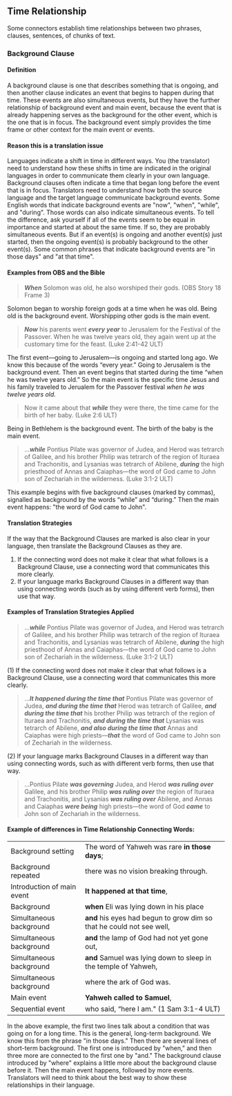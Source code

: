## Time Relationship

Some connectors establish time relationships between two phrases, clauses, sentences, of chunks of text.

### Background Clause

#### Definition

A background clause is one that describes something that is ongoing, and then another clause indicates an event that begins to happen during that time. These events are also simultaneous events, but they have the further relationship of background event and main event, because the event that is already happening serves as the background for the other event, which is the one that is in focus. The background event simply provides the time frame or other context for the main event or events. 

#### Reason this is a translation issue

Languages indicate a shift in time in different ways. You (the translator) need to understand how these shifts in time are indicated in the original languages in order to communicate them clearly in your own language. Background clauses often indicate a time that began long before the event that is in focus. Translators need to understand how both the source language and the target language communicate background events. Some English words that indicate background events are "now", "when", "while", and "during". Those words can also indicate simultaneous events. To tell the difference, ask yourself if all of the events seem to be equal in importance and started at about the same time. If so, they are probably simultaneous events. But if an event(s) is ongoing and another event(s) just started, then the ongoing event(s) is probably background to the other event(s). Some common phrases that indicate background events are "in those days" and "at that time".

#### Examples from OBS and the Bible

> ***When*** Solomon was old, he also worshiped their gods. (OBS Story 18 Frame 3)

Solomon began to worship foreign gods at a time when he was old. Being old is the background event. Worshipping other gods is the main event. 

> ***Now*** his parents went ***every year*** to Jerusalem for the Festival of the Passover. When he was twelve years old, they again went up at the customary time for the feast.  (Luke 2:41-42 ULT)

The first event––going to Jerusalem––is ongoing and started long ago. We know this because of the words “every year.” Going to Jerusalem is the background event. Then an event begins that started during the time “when he was twelve years old.” So the main event is the specific time Jesus and his family traveled to Jerualem for the Passover festival *when he was twelve years old.*

> Now it came about that ***while*** they were there, the time came for the birth of her baby. (Luke 2:6 ULT)

Being in Bethlehem is the background event. The birth of the baby is the main event.

> …***while*** Pontius Pilate was governor of Judea, and Herod was tetrarch of Galilee, and his brother Philip was tetrarch of the region of Ituraea and Trachonitis, and Lysanias was tetrarch of Abilene, ***during*** the high priesthood of Annas and Caiaphas—the word of God came to John son of Zechariah in the wilderness. (Luke 3:1-2 ULT)

This example begins with five background clauses (marked by commas), signalled as background by the words “while” and “during.” Then the main event happens: "the word of God came to John".

#### Translation Strategies

If the way that the Background Clauses are marked is also clear in your language, then translate the Background Clauses as they are.

1. If the connecting word does not make it clear that what follows is a Background Clause, use a connecting word that communicates this more clearly.
1. If your language marks Background Clauses in a different way than using connecting words (such as by using different verb forms), then use that way.

#### Examples of Translation Strategies Applied

> …***while*** Pontius Pilate was governor of Judea, and Herod was tetrarch of Galilee, and his brother Philip was tetrarch of the region of Ituraea and Trachonitis, and Lysanias was tetrarch of Abilene, ***during*** the high priesthood of Annas and Caiaphas—the word of God came to John son of Zechariah in the wilderness. (Luke 3:1-2 ULT)

(1) If the connecting word does not make it clear that what follows is a Background Clause, use a connecting word that communicates this more clearly.

> …***It happened during the time that*** Pontius Pilate was governor of Judea, ***and during the time that*** Herod was tetrarch of Galilee, ***and during the time that*** his brother Philip was tetrarch of the region of Ituraea and Trachonitis, ***and during the time that*** Lysanias was tetrarch of Abilene, ***and also during the time that*** Annas and Caiaphas were high priests—***that*** the word of God came to John son of Zechariah in the wilderness. 

(2) If your language marks Background Clauses in a different way than using connecting words, such as with different verb forms, then use that way.

> …Pontius Pilate ***was governing*** Judea, and Herod ***was ruling over*** Galilee, and his brother Philip ***was ruling over*** the region of Ituraea and Trachonitis, and Lysanias ***was ruling over*** Abilene, and Annas and Caiaphas ***were being*** high priests—the word of God ***came*** to John son of Zechariah in the wilderness. 

#### Example of differences in Time Relationship Connecting Words:

|                          |                                              |
| ------------------------ | -------------------------------------------- |
|Background setting        |The word of Yahweh was rare **in those days**;|
|Background repeated	   |   there was no vision breaking through.      | 
|Introduction of main event|**It happened at that time**,  |
|Background		           |**when** Eli was lying down in his place  |
|Simultaneous background   |**and** his eyes had begun to grow dim so that he could not see well,|
|Simultaneous background   |**and** the lamp of God had not yet gone out,  |
|Simultaneous background   |**and** Samuel was lying down to sleep in the temple of Yahweh,|
|  Simultaneous background |     where the ark of God was.  |
|Main event		           |**Yahweh called to Samuel**,  |
|Sequential event		   |who said, “here I am." (1 Sam 3:1-4 ULT) |

In the above example, the first two lines talk about a condition that was going on for a long time. This is the general, long-term background. We know this from the phrase "in those days." Then there are several lines of short-term background. The first one is introduced by "when," and then three more are connected to the first one by "and." The background clause introduced by "where" explains a little more about the background clause before it. Then the main event happens, followed by more events. Translators will need to think about the best way to show these relationships in their language. 
